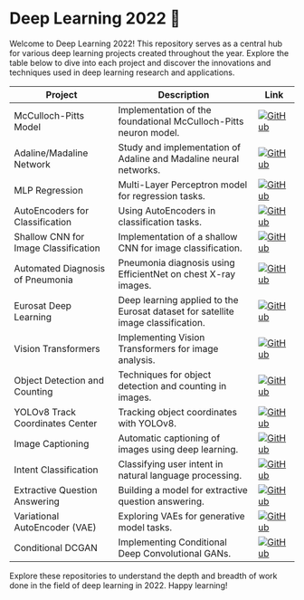 # Deep Learning 2022 🚀

Welcome to Deep Learning 2022! This repository serves as a central hub for various deep learning projects created throughout the year. Explore the table below to dive into each project and discover the innovations and techniques used in deep learning research and applications.

| Project | Description | Link |
| ------- | ----------- | ---- |
| McCulloch-Pitts Model | Implementation of the foundational McCulloch-Pitts neuron model. | [![GitHub](https://img.shields.io/badge/GitHub-100000?style=for-the-badge&logo=github&logoColor=white)](https://github.com/MJAHMADEE/McCulloch-Pitts) |
| Adaline/Madaline Network | Study and implementation of Adaline and Madaline neural networks. | [![GitHub](https://img.shields.io/badge/GitHub-100000?style=for-the-badge&logo=github&logoColor=white)](https://github.com/MJAHMADEE/Adaline_Madaline_Network) |
| MLP Regression | Multi-Layer Perceptron model for regression tasks. | [![GitHub](https://img.shields.io/badge/GitHub-100000?style=for-the-badge&logo=github&logoColor=white)](https://github.com/MJAHMADEE/MLP_Regression) |
| AutoEncoders for Classification | Using AutoEncoders in classification tasks. | [![GitHub](https://img.shields.io/badge/GitHub-100000?style=for-the-badge&logo=github&logoColor=white)](https://github.com/MJAHMADEE/AutoEncoders_for_Classification) |
| Shallow CNN for Image Classification | Implementation of a shallow CNN for image classification. | [![GitHub](https://img.shields.io/badge/GitHub-100000?style=for-the-badge&logo=github&logoColor=white)](https://github.com/MJAHMADEE/Shallow-convolutional-neural-network-for-image-classification) |
| Automated Diagnosis of Pneumonia | Pneumonia diagnosis using EfficientNet on chest X-ray images. | [![GitHub](https://img.shields.io/badge/GitHub-100000?style=for-the-badge&logo=github&logoColor=white)](https://github.com/MJAHMADEE/Automated_Diagnosis_of_Pneumonia_from_Classification_of-Chest_XRay_Images_using_EfficientNet) |
| Eurosat Deep Learning | Deep learning applied to the Eurosat dataset for satellite image classification. | [![GitHub](https://img.shields.io/badge/GitHub-100000?style=for-the-badge&logo=github&logoColor=white)](https://github.com/MJAHMADEE/Eurosat_DeepLearning) |
| Vision Transformers | Implementing Vision Transformers for image analysis. | [![GitHub](https://img.shields.io/badge/GitHub-100000?style=for-the-badge&logo=github&logoColor=white)](https://github.com/MJAHMADEE/Vision_Transformers) |
| Object Detection and Counting | Techniques for object detection and counting in images. | [![GitHub](https://img.shields.io/badge/GitHub-100000?style=for-the-badge&logo=github&logoColor=white)](https://github.com/MJAHMADEE/Object_Detection_and_Counting) |
| YOLOv8 Track Coordinates Center | Tracking object coordinates with YOLOv8. | [![GitHub](https://img.shields.io/badge/GitHub-100000?style=for-the-badge&logo=github&logoColor=white)](https://github.com/MJAHMADEE/Yolov8_Track_Coordinates_Center) |
| Image Captioning | Automatic captioning of images using deep learning. | [![GitHub](https://img.shields.io/badge/GitHub-100000?style=for-the-badge&logo=github&logoColor=white)](https://github.com/MJAHMADEE/Image_Captioning) |
| Intent Classification | Classifying user intent in natural language processing. | [![GitHub](https://img.shields.io/badge/GitHub-100000?style=for-the-badge&logo=github&logoColor=white)](https://github.com/MJAHMADEE/Intent_Classification) |
| Extractive Question Answering | Building a model for extractive question answering. | [![GitHub](https://img.shields.io/badge/GitHub-100000?style=for-the-badge&logo=github&logoColor=white)](https://github.com/MJAHMADEE/Extractive_Question_Answering) |
| Variational AutoEncoder (VAE) | Exploring VAEs for generative model tasks. | [![GitHub](https://img.shields.io/badge/GitHub-100000?style=for-the-badge&logo=github&logoColor=white)](https://github.com/MJAHMADEE/VAE) |
| Conditional DCGAN | Implementing Conditional Deep Convolutional GANs. | [![GitHub](https://img.shields.io/badge/GitHub-100000?style=for-the-badge&logo=github&logoColor=white)](https://github.com/MJAHMADEE/Conditional_DCGAN) |

Explore these repositories to understand the depth and breadth of work done in the field of deep learning in 2022. Happy learning!
